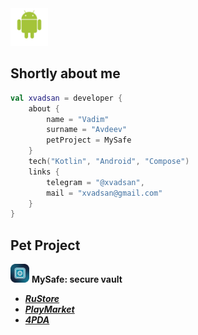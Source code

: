 <img src="https://github.com/devicons/devicon/blob/master/icons/android/android-original-wordmark.svg" alt="drawing" width="60"/>

## Shortly about me
```kotlin
val xvadsan = developer {
    about {
        name = "Vadim"
        surname = "Avdeev"
        petProject = MySafe
    }
    tech("Kotlin", "Android", "Compose")
    links {
        telegram = "@xvadsan",
        mail = "xvadsan@gmail.com"
    }
}
```

## Pet Project
<a href="https://play.google.com/store/apps/details?id=ru.devrobots.privateCard&hl=ru&gl=US"><img src="https://github.com/xvadsan/BlankMVVM/blob/develop/app/src/main/res/drawable/am_icon.webp" alt="drawing" width="30"/></a> 
**MySafe: secure vault**

- [***RuStore***](https://www.rustore.ru/catalog/app/ru.devrobots.privateCard)
- [***PlayMarket***](https://play.google.com/store/apps/details?id=ru.devrobots.privateCard&hl=ru&gl=US)
- [***4PDA***](https://4pda.to/forum/index.php?showtopic=1044749&st=0#entry113972880)
